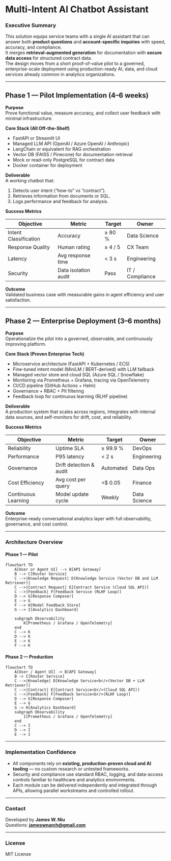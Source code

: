 # Multi-Intent AI Chatbot Assistant

### Executive Summary
This solution equips service teams with a single AI assistant that can answer both **product questions** and **account-specific inquiries** with speed, accuracy, and compliance.  
It merges **retrieval-augmented generation** for documentation with **secure data access** for structured contract data.  
The design moves from a short proof-of-value pilot to a governed, enterprise-scale deployment using production-ready AI, data, and cloud services already common in analytics organizations.

---

## Phase 1 — Pilot Implementation (4–6 weeks)

**Purpose**  
Prove functional value, measure accuracy, and collect user feedback with minimal infrastructure.

**Core Stack (All Off-the-Shelf)**  
- FastAPI or Streamlit UI  
- Managed LLM API (OpenAI / Azure OpenAI / Anthropic)  
- LangChain or equivalent for RAG orchestration  
- Vector DB (FAISS / Pinecone) for documentation retrieval  
- Mock or read-only PostgreSQL for contract data  
- Docker container for deployment

**Deliverable**  
A working chatbot that:  
1. Detects user intent (“how-to” vs “contract”).  
2. Retrieves information from documents or SQL.  
3. Logs performance and feedback for analysis.

**Success Metrics**

| Objective | Metric | Target | Owner |
|------------|---------|---------|--------|
| Intent Classification | Accuracy | ≥ 80 % | Data Science |
| Response Quality | Human rating | ≥ 4 / 5 | CX Team |
| Latency | Avg response time | < 3 s | Engineering |
| Security | Data isolation audit | Pass | IT / Compliance |

**Outcome**  
Validated business case with measurable gains in agent efficiency and user satisfaction.

---

## Phase 2 — Enterprise Deployment (3–6 months)

**Purpose**  
Operationalize the pilot into a governed, observable, and continuously improving platform.

**Core Stack (Proven Enterprise Tech)**  
- Microservice architecture (FastAPI + Kubernetes / ECS)  
- Fine-tuned intent model (MiniLM / BERT-derived) with LLM fallback  
- Managed vector store and cloud SQL (Azure SQL / Snowflake)  
- Monitoring via Prometheus + Grafana, tracing via OpenTelemetry  
- CI/CD pipeline (GitHub Actions + Helm)  
- Governance + RBAC + PII filtering  
- Feedback loop for continuous learning (RLHF pipeline)

**Deliverable**  
A production system that scales across regions, integrates with internal data sources, and self-monitors for drift, cost, and reliability.

**Success Metrics**

| Objective | Metric | Target | Owner |
|------------|---------|---------|--------|
| Reliability | Uptime SLA | ≥ 99.9 % | DevOps |
| Performance | P95 latency | < 2 s | Engineering |
| Governance | Drift detection & audit | Automated | Data Ops |
| Cost Efficiency | Avg cost per query | <$ 0.05 | Finance |
| Continuous Learning | Model update cycle | Weekly | Data Science |

**Outcome**  
Enterprise-ready conversational analytics layer with full observability, governance, and cost control.

---

### Architecture Overview

#### Phase 1 — Pilot
```mermaid
flowchart TD
    A[User or Agent UI] --> B[API Gateway]
    B --> C[Router Service]
    C -->|Knowledge Request| D[Knowledge Service (Vector DB and LLM Retriever)]
    C -->|Contract Request| E[Contract Service (Cloud SQL API)]
    C -->|Feedback| F[Feedback Service (RLHF Loop)]
    D --> G[Response Composer]
    E --> G
    F --> H[Model Feedback Store]
    G --> I[Analytics Dashboard]

    subgraph Observability
        K[Prometheus / Grafana / OpenTelemetry]
    end
    C --> K
    D --> K
    E --> K
    F --> K
```

#### Phase 2 — Production
```mermaid
flowchart TD
    A[User / Agent UI] -> B[API Gateway]
    B -> C[Router Service]
    C -->|Knowledge| D[Knowledge Service<br/>(Vector DB + LLM Retriever)]
    C -->|Contract| E[Contract Service<br/>(Cloud SQL API)]
    C -->|Feedback| F[Feedback Service<br/>(RLHF Loop)]
    D --> G[Response Composer]
    E --> G
    G -> H[Analytics Dashboard]
    subgraph Observability
        I[Prometheus / Grafana / OpenTelemetry]
    end
    C --> I
    D --> I
    E --> I
```

---

### Implementation Confidence
- All components rely on **existing, production-proven cloud and AI tooling** — no custom research or untested frameworks.  
- Security and compliance use standard RBAC, logging, and data-access controls familiar to healthcare and analytics environments.  
- Each module can be delivered independently and integrated through APIs, allowing parallel workstreams and controlled rollout.  

---

### Contact
Developed by **James W. Niu**  
Questions: **jameswnarch@gmail.com**

---

### License
MIT License
